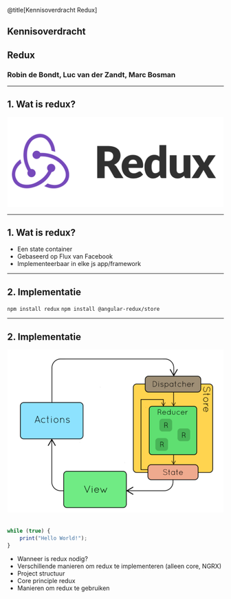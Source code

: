 @title[Kennisoverdracht Redux]

##              Kennisoverdracht
##                    Redux

### Robin de Bondt, Luc van der Zandt, Marc Bosman

---

##               1. Wat is redux?

![Redux logo](docs/pres/redux/img/redux-logo-landscape.png)

---

##               1. Wat is redux?

- Een state container
- Gebaseerd op Flux van Facebook
- Implementeerbaar in elke js app/framework

---

##               2. Implementatie

`npm install redux`
`npm install @angular-redux/store`

---

##               2. Implementatie

![Redux implementation diagram](docs/pres/redux/img/redux-diagram.png)

```js

while (true) {
    print("Hello World!");
}

```

- Wanneer is redux nodig?
- Verschillende manieren om redux te implementeren (alleen core, NGRX)
- Project structuur
- Core principle redux
- Manieren om redux te gebruiken
